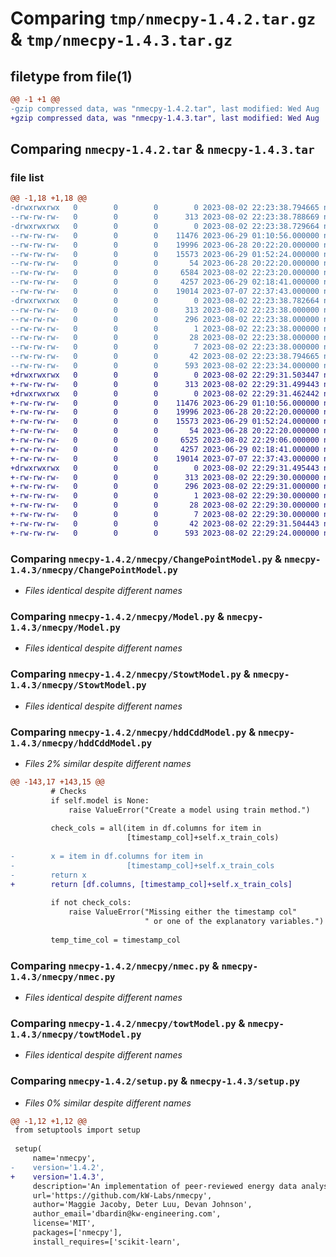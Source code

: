 # Comparing `tmp/nmecpy-1.4.2.tar.gz` & `tmp/nmecpy-1.4.3.tar.gz`

## filetype from file(1)

```diff
@@ -1 +1 @@
-gzip compressed data, was "nmecpy-1.4.2.tar", last modified: Wed Aug  2 22:23:38 2023, max compression
+gzip compressed data, was "nmecpy-1.4.3.tar", last modified: Wed Aug  2 22:29:31 2023, max compression
```

## Comparing `nmecpy-1.4.2.tar` & `nmecpy-1.4.3.tar`

### file list

```diff
@@ -1,18 +1,18 @@
-drwxrwxrwx   0        0        0        0 2023-08-02 22:23:38.794665 nmecpy-1.4.2/
--rw-rw-rw-   0        0        0      313 2023-08-02 22:23:38.788669 nmecpy-1.4.2/PKG-INFO
-drwxrwxrwx   0        0        0        0 2023-08-02 22:23:38.729664 nmecpy-1.4.2/nmecpy/
--rw-rw-rw-   0        0        0    11476 2023-06-29 01:10:56.000000 nmecpy-1.4.2/nmecpy/ChangePointModel.py
--rw-rw-rw-   0        0        0    19996 2023-06-28 20:22:20.000000 nmecpy-1.4.2/nmecpy/Model.py
--rw-rw-rw-   0        0        0    15573 2023-06-29 01:52:24.000000 nmecpy-1.4.2/nmecpy/StowtModel.py
--rw-rw-rw-   0        0        0       54 2023-06-28 20:22:20.000000 nmecpy-1.4.2/nmecpy/example.py
--rw-rw-rw-   0        0        0     6584 2023-08-02 22:23:20.000000 nmecpy-1.4.2/nmecpy/hddCddModel.py
--rw-rw-rw-   0        0        0     4257 2023-06-29 02:18:41.000000 nmecpy-1.4.2/nmecpy/nmec.py
--rw-rw-rw-   0        0        0    19014 2023-07-07 22:37:43.000000 nmecpy-1.4.2/nmecpy/towtModel.py
-drwxrwxrwx   0        0        0        0 2023-08-02 22:23:38.782664 nmecpy-1.4.2/nmecpy.egg-info/
--rw-rw-rw-   0        0        0      313 2023-08-02 22:23:38.000000 nmecpy-1.4.2/nmecpy.egg-info/PKG-INFO
--rw-rw-rw-   0        0        0      296 2023-08-02 22:23:38.000000 nmecpy-1.4.2/nmecpy.egg-info/SOURCES.txt
--rw-rw-rw-   0        0        0        1 2023-08-02 22:23:38.000000 nmecpy-1.4.2/nmecpy.egg-info/dependency_links.txt
--rw-rw-rw-   0        0        0       28 2023-08-02 22:23:38.000000 nmecpy-1.4.2/nmecpy.egg-info/requires.txt
--rw-rw-rw-   0        0        0        7 2023-08-02 22:23:38.000000 nmecpy-1.4.2/nmecpy.egg-info/top_level.txt
--rw-rw-rw-   0        0        0       42 2023-08-02 22:23:38.794665 nmecpy-1.4.2/setup.cfg
--rw-rw-rw-   0        0        0      593 2023-08-02 22:23:34.000000 nmecpy-1.4.2/setup.py
+drwxrwxrwx   0        0        0        0 2023-08-02 22:29:31.503447 nmecpy-1.4.3/
+-rw-rw-rw-   0        0        0      313 2023-08-02 22:29:31.499443 nmecpy-1.4.3/PKG-INFO
+drwxrwxrwx   0        0        0        0 2023-08-02 22:29:31.462442 nmecpy-1.4.3/nmecpy/
+-rw-rw-rw-   0        0        0    11476 2023-06-29 01:10:56.000000 nmecpy-1.4.3/nmecpy/ChangePointModel.py
+-rw-rw-rw-   0        0        0    19996 2023-06-28 20:22:20.000000 nmecpy-1.4.3/nmecpy/Model.py
+-rw-rw-rw-   0        0        0    15573 2023-06-29 01:52:24.000000 nmecpy-1.4.3/nmecpy/StowtModel.py
+-rw-rw-rw-   0        0        0       54 2023-06-28 20:22:20.000000 nmecpy-1.4.3/nmecpy/example.py
+-rw-rw-rw-   0        0        0     6525 2023-08-02 22:29:06.000000 nmecpy-1.4.3/nmecpy/hddCddModel.py
+-rw-rw-rw-   0        0        0     4257 2023-06-29 02:18:41.000000 nmecpy-1.4.3/nmecpy/nmec.py
+-rw-rw-rw-   0        0        0    19014 2023-07-07 22:37:43.000000 nmecpy-1.4.3/nmecpy/towtModel.py
+drwxrwxrwx   0        0        0        0 2023-08-02 22:29:31.495443 nmecpy-1.4.3/nmecpy.egg-info/
+-rw-rw-rw-   0        0        0      313 2023-08-02 22:29:30.000000 nmecpy-1.4.3/nmecpy.egg-info/PKG-INFO
+-rw-rw-rw-   0        0        0      296 2023-08-02 22:29:31.000000 nmecpy-1.4.3/nmecpy.egg-info/SOURCES.txt
+-rw-rw-rw-   0        0        0        1 2023-08-02 22:29:30.000000 nmecpy-1.4.3/nmecpy.egg-info/dependency_links.txt
+-rw-rw-rw-   0        0        0       28 2023-08-02 22:29:30.000000 nmecpy-1.4.3/nmecpy.egg-info/requires.txt
+-rw-rw-rw-   0        0        0        7 2023-08-02 22:29:30.000000 nmecpy-1.4.3/nmecpy.egg-info/top_level.txt
+-rw-rw-rw-   0        0        0       42 2023-08-02 22:29:31.504443 nmecpy-1.4.3/setup.cfg
+-rw-rw-rw-   0        0        0      593 2023-08-02 22:29:24.000000 nmecpy-1.4.3/setup.py
```

### Comparing `nmecpy-1.4.2/nmecpy/ChangePointModel.py` & `nmecpy-1.4.3/nmecpy/ChangePointModel.py`

 * *Files identical despite different names*

### Comparing `nmecpy-1.4.2/nmecpy/Model.py` & `nmecpy-1.4.3/nmecpy/Model.py`

 * *Files identical despite different names*

### Comparing `nmecpy-1.4.2/nmecpy/StowtModel.py` & `nmecpy-1.4.3/nmecpy/StowtModel.py`

 * *Files identical despite different names*

### Comparing `nmecpy-1.4.2/nmecpy/hddCddModel.py` & `nmecpy-1.4.3/nmecpy/hddCddModel.py`

 * *Files 2% similar despite different names*

```diff
@@ -143,17 +143,15 @@
         # Checks
         if self.model is None:
             raise ValueError("Create a model using train method.")
 
         check_cols = all(item in df.columns for item in
                          [timestamp_col]+self.x_train_cols)
 
-        x = item in df.columns for item in
-                         [timestamp_col]+self.x_train_cols 
-        return x
+        return [df.columns, [timestamp_col]+self.x_train_cols]
 
         if not check_cols:
             raise ValueError("Missing either the timestamp col"
                              " or one of the explanatory variables.")
 
         temp_time_col = timestamp_col
```

### Comparing `nmecpy-1.4.2/nmecpy/nmec.py` & `nmecpy-1.4.3/nmecpy/nmec.py`

 * *Files identical despite different names*

### Comparing `nmecpy-1.4.2/nmecpy/towtModel.py` & `nmecpy-1.4.3/nmecpy/towtModel.py`

 * *Files identical despite different names*

### Comparing `nmecpy-1.4.2/setup.py` & `nmecpy-1.4.3/setup.py`

 * *Files 0% similar despite different names*

```diff
@@ -1,12 +1,12 @@
 from setuptools import setup
 
 setup(
     name='nmecpy',
-    version='1.4.2',    
+    version='1.4.3',    
     description='An implementation of peer-reviewed energy data analysis algorithms in Python for site-specific M&V',
     url='https://github.com/kW-Labs/nmecpy',
     author='Maggie Jacoby, Deter Luu, Devan Johnson',
     author_email='dbardin@kw-engineering.com',
     license='MIT',
     packages=['nmecpy'],
     install_requires=['scikit-learn',
```

